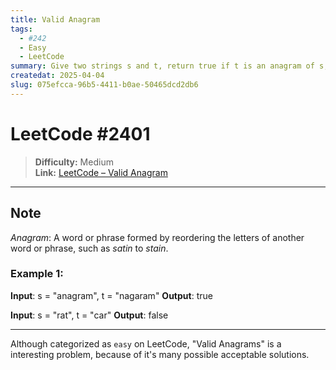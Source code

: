 ```yaml
---
title: Valid Anagram
tags:
  - #242
  - Easy
  - LeetCode
summary: Give two strings s and t, return true if t is an anagram of s, and false otherwise.
createdat: 2025-04-04
slug: 075efcca-96b5-4411-b0ae-50465dcd2db6
---
```


# LeetCode #2401

> **Difficulty:** Medium\
> **Link:** [LeetCode – Valid Anagram](https://leetcode.com/problems/valid-anagram/)

---

## Note

_Anagram_: A word or phrase formed by reordering the letters of another word or phrase, such as _satin_ to _stain_.

### Example 1:

**Input**: s = "anagram", t = "nagaram"
**Output**: true

**Input**: s = "rat", t = "car"
**Output**: false

---

Although categorized as `easy` on LeetCode, "Valid Anagrams" is a interesting problem, because of it's many possible acceptable solutions.
